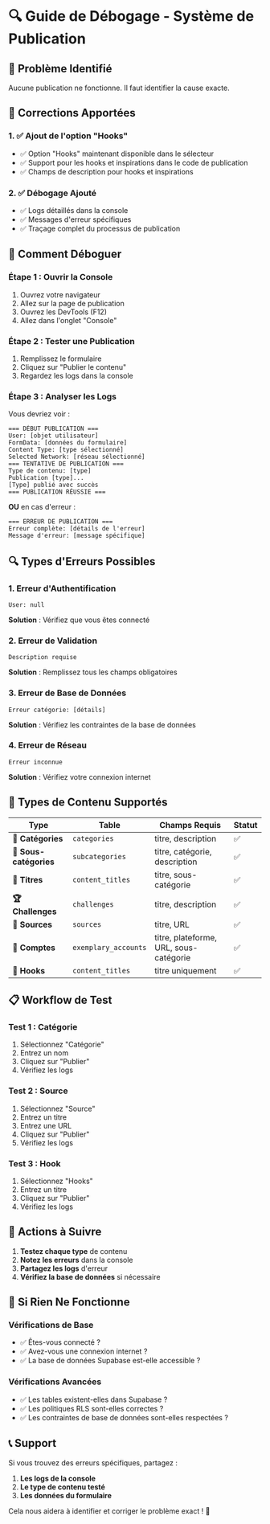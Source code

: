 # 🔍 Guide de Débogage - Système de Publication

## 🎯 **Problème Identifié**

Aucune publication ne fonctionne. Il faut identifier la cause exacte.

## 🔧 **Corrections Apportées**

### 1. **✅ Ajout de l'option "Hooks"**
- ✅ Option "Hooks" maintenant disponible dans le sélecteur
- ✅ Support pour les hooks et inspirations dans le code de publication
- ✅ Champs de description pour hooks et inspirations

### 2. **✅ Débogage Ajouté**
- ✅ Logs détaillés dans la console
- ✅ Messages d'erreur spécifiques
- ✅ Traçage complet du processus de publication

## 🧪 **Comment Déboguer**

### **Étape 1 : Ouvrir la Console**
1. Ouvrez votre navigateur
2. Allez sur la page de publication
3. Ouvrez les DevTools (F12)
4. Allez dans l'onglet "Console"

### **Étape 2 : Tester une Publication**
1. Remplissez le formulaire
2. Cliquez sur "Publier le contenu"
3. Regardez les logs dans la console

### **Étape 3 : Analyser les Logs**

Vous devriez voir :
```
=== DÉBUT PUBLICATION ===
User: [objet utilisateur]
FormData: [données du formulaire]
Content Type: [type sélectionné]
Selected Network: [réseau sélectionné]
=== TENTATIVE DE PUBLICATION ===
Type de contenu: [type]
Publication [type]...
[Type] publié avec succès
=== PUBLICATION RÉUSSIE ===
```

**OU** en cas d'erreur :
```
=== ERREUR DE PUBLICATION ===
Erreur complète: [détails de l'erreur]
Message d'erreur: [message spécifique]
```

## 🔍 **Types d'Erreurs Possibles**

### **1. Erreur d'Authentification**
```
User: null
```
**Solution** : Vérifiez que vous êtes connecté

### **2. Erreur de Validation**
```
Description requise
```
**Solution** : Remplissez tous les champs obligatoires

### **3. Erreur de Base de Données**
```
Erreur catégorie: [détails]
```
**Solution** : Vérifiez les contraintes de la base de données

### **4. Erreur de Réseau**
```
Erreur inconnue
```
**Solution** : Vérifiez votre connexion internet

## 🚀 **Types de Contenu Supportés**

| Type | Table | Champs Requis | Statut |
|------|-------|---------------|--------|
| **📁 Catégories** | `categories` | titre, description | ✅ |
| **📂 Sous-catégories** | `subcategories` | titre, catégorie, description | ✅ |
| **📝 Titres** | `content_titles` | titre, sous-catégorie | ✅ |
| **🏆 Challenges** | `challenges` | titre, description | ✅ |
| **🔗 Sources** | `sources` | titre, URL | ✅ |
| **👤 Comptes** | `exemplary_accounts` | titre, plateforme, URL, sous-catégorie | ✅ |
| **🎣 Hooks** | `content_titles` | titre uniquement | ✅ |

## 📋 **Workflow de Test**

### **Test 1 : Catégorie**
1. Sélectionnez "Catégorie"
2. Entrez un nom
3. Cliquez sur "Publier"
4. Vérifiez les logs

### **Test 2 : Source**
1. Sélectionnez "Source"
2. Entrez un titre
3. Entrez une URL
4. Cliquez sur "Publier"
5. Vérifiez les logs

### **Test 3 : Hook**
1. Sélectionnez "Hooks"
2. Entrez un titre
3. Cliquez sur "Publier"
4. Vérifiez les logs

## 🎯 **Actions à Suivre**

1. **Testez chaque type** de contenu
2. **Notez les erreurs** dans la console
3. **Partagez les logs** d'erreur
4. **Vérifiez la base de données** si nécessaire

## 🔧 **Si Rien Ne Fonctionne**

### **Vérifications de Base**
- ✅ Êtes-vous connecté ?
- ✅ Avez-vous une connexion internet ?
- ✅ La base de données Supabase est-elle accessible ?

### **Vérifications Avancées**
- ✅ Les tables existent-elles dans Supabase ?
- ✅ Les politiques RLS sont-elles correctes ?
- ✅ Les contraintes de base de données sont-elles respectées ?

## 📞 **Support**

Si vous trouvez des erreurs spécifiques, partagez :
1. **Les logs de la console**
2. **Le type de contenu testé**
3. **Les données du formulaire**

Cela nous aidera à identifier et corriger le problème exact ! 🎯 